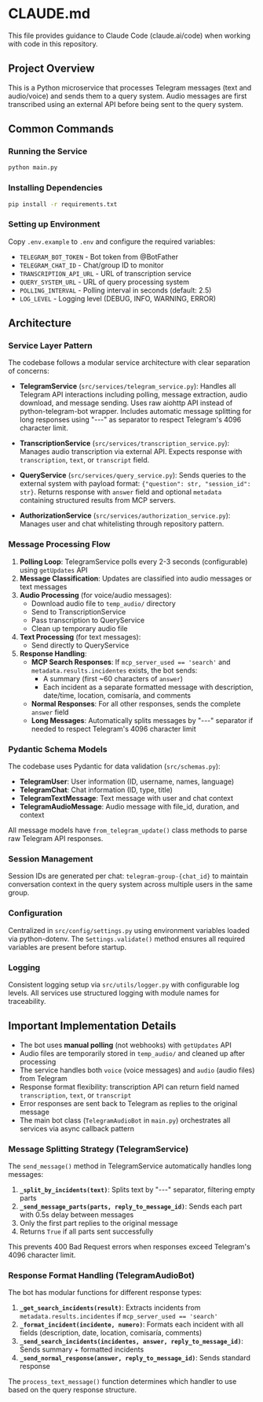 # CLAUDE.md

This file provides guidance to Claude Code (claude.ai/code) when working with code in this repository.

## Project Overview

This is a Python microservice that processes Telegram messages (text and audio/voice) and sends them to a query system. Audio messages are first transcribed using an external API before being sent to the query system.

## Common Commands

### Running the Service
```bash
python main.py
```

### Installing Dependencies
```bash
pip install -r requirements.txt
```

### Setting up Environment
Copy `.env.example` to `.env` and configure the required variables:
- `TELEGRAM_BOT_TOKEN` - Bot token from @BotFather
- `TELEGRAM_CHAT_ID` - Chat/group ID to monitor
- `TRANSCRIPTION_API_URL` - URL of transcription service
- `QUERY_SYSTEM_URL` - URL of query processing system
- `POLLING_INTERVAL` - Polling interval in seconds (default: 2.5)
- `LOG_LEVEL` - Logging level (DEBUG, INFO, WARNING, ERROR)

## Architecture

### Service Layer Pattern
The codebase follows a modular service architecture with clear separation of concerns:

- **TelegramService** (`src/services/telegram_service.py`): Handles all Telegram API interactions including polling, message extraction, audio download, and message sending. Uses raw aiohttp API instead of python-telegram-bot wrapper. Includes automatic message splitting for long responses using "---" as separator to respect Telegram's 4096 character limit.

- **TranscriptionService** (`src/services/transcription_service.py`): Manages audio transcription via external API. Expects response with `transcription`, `text`, or `transcript` field.

- **QueryService** (`src/services/query_service.py`): Sends queries to the external system with payload format: `{"question": str, "session_id": str}`. Returns response with `answer` field and optional `metadata` containing structured results from MCP servers.

- **AuthorizationService** (`src/services/authorization_service.py`): Manages user and chat whitelisting through repository pattern.

### Message Processing Flow

1. **Polling Loop**: TelegramService polls every 2-3 seconds (configurable) using `getUpdates` API
2. **Message Classification**: Updates are classified into audio messages or text messages
3. **Audio Processing** (for voice/audio messages):
   - Download audio file to `temp_audio/` directory
   - Send to TranscriptionService
   - Pass transcription to QueryService
   - Clean up temporary audio file
4. **Text Processing** (for text messages):
   - Send directly to QueryService
5. **Response Handling**:
   - **MCP Search Responses**: If `mcp_server_used == 'search'` and `metadata.results.incidentes` exists, the bot sends:
     - A summary (first ~60 characters of `answer`)
     - Each incident as a separate formatted message with description, date/time, location, comisaría, and comments
   - **Normal Responses**: For all other responses, sends the complete `answer` field
   - **Long Messages**: Automatically splits messages by "---" separator if needed to respect Telegram's 4096 character limit

### Pydantic Schema Models

The codebase uses Pydantic for data validation (`src/schemas.py`):

- **TelegramUser**: User information (ID, username, names, language)
- **TelegramChat**: Chat information (ID, type, title)
- **TelegramTextMessage**: Text message with user and chat context
- **TelegramAudioMessage**: Audio message with file_id, duration, and context

All message models have `from_telegram_update()` class methods to parse raw Telegram API responses.

### Session Management

Session IDs are generated per chat: `telegram-group-{chat_id}` to maintain conversation context in the query system across multiple users in the same group.

### Configuration

Centralized in `src/config/settings.py` using environment variables loaded via python-dotenv. The `Settings.validate()` method ensures all required variables are present before startup.

### Logging

Consistent logging setup via `src/utils/logger.py` with configurable log levels. All services use structured logging with module names for traceability.

## Important Implementation Details

- The bot uses **manual polling** (not webhooks) with `getUpdates` API
- Audio files are temporarily stored in `temp_audio/` and cleaned up after processing
- The service handles both `voice` (voice messages) and `audio` (audio files) from Telegram
- Response format flexibility: transcription API can return field named `transcription`, `text`, or `transcript`
- Error responses are sent back to Telegram as replies to the original message
- The main bot class (`TelegramAudioBot` in `main.py`) orchestrates all services via async callback pattern

### Message Splitting Strategy (TelegramService)

The `send_message()` method in TelegramService automatically handles long messages:

1. **`_split_by_incidents(text)`**: Splits text by "---" separator, filtering empty parts
2. **`_send_message_parts(parts, reply_to_message_id)`**: Sends each part with 0.5s delay between messages
3. Only the first part replies to the original message
4. Returns `True` if all parts sent successfully

This prevents 400 Bad Request errors when responses exceed Telegram's 4096 character limit.

### Response Format Handling (TelegramAudioBot)

The bot has modular functions for different response types:

1. **`_get_search_incidents(result)`**: Extracts incidents from `metadata.results.incidentes` if `mcp_server_used == 'search'`
2. **`_format_incident(incidente, numero)`**: Formats each incident with all fields (description, date, location, comisaría, comments)
3. **`_send_search_incidents(incidentes, answer, reply_to_message_id)`**: Sends summary + formatted incidents
4. **`_send_normal_response(answer, reply_to_message_id)`**: Sends standard response

The `process_text_message()` function determines which handler to use based on the query response structure.
